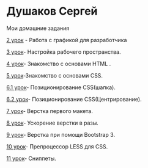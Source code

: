 # Душаков Сергей

Мои домашние задания

[2 урок](https://github.com/dushakoffsergey/dushakoffsergey.github.io/tree/master/2%20урок "Описание") - Работа с графикой для разработчика

[3 урок](https://github.com/dushakoffsergey/dushakoffsergey.github.io/tree/master/3%20урок)- Настройка рабочего пространства.

[4 урок](https://codepen.io/SERGEY34/pen/boexKq)- Знакомство с основами HTML .

[5 урок](https://codepen.io/SERGEY34/pen/WZGNBv)-Знакомство с основами CSS.

[6.1 урок](https://codepen.io/SERGEY34/pen/YrpqmN "Шапка")- Позиционирование CSS(шапка).

[6.2 урок](https://codepen.io/SERGEY34/pen/jGVrNe "Центрирование")- Позиционирование CSS(Центрирование).

[7 урок](https://dushakoffsergey.github.io/урок%207/ )- Верстка первого макета.

[8 урок](https://dushakoffsergey.github.io/урок%208/advantage.html )- Ускорение верстки в разы.

[9 урок](https://dushakoffsergey.github.io/9%20урок/урок%209/ )- Верстка при помощи Bootstrap 3.

[10 урок](https://github.com/dushakoffsergey/dushakoffsergey.github.io/blob/master/10%20урок/main.less )- Препроцессор LESS для CSS.

[11 урок](https://github.com/dushakoffsergey/dushakoffsergey.github.io/tree/master/11%20урок )-  Сниппеты.










 
